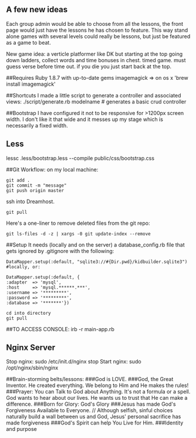 
## A few new ideas
Each group admin would be able to choose from all the lessons, the front page would just have the lessons he has chosen to feature. This way stand alone games with several levels could really be lessons, but just be featured as a game to beat.

New game idea: a verticle platformer like DK but starting at the top going down ladders, collect words and time bonuses in chest. timed game. must guess verse before time out. if you die you just start back at the top.


##Requires
Ruby 1.8.7 with up-to-date gems
imagemagick => on os x 'brew install imagemagick'

##Shortcuts
I made a little script to generate a controller and associated views:
./script/generate.rb modelname # generates a basic crud controller

##Bootstrap
I have configured it not to be responsive for >1200px screen width. I don't like it that wide and it messes up my stage which is necessarily a fixed width.

## Less
lessc .less/bootstrap.less --compile public/css/bootstrap.css

##Git Workflow:
on my local machine:
	
	git add .
	git commit -m "message"
	git push origin master

ssh into Dreamhost.

	git pull

Here's a one-liner to remove deleted files from the git repo:
	
	git ls-files -d -z | xargs -0 git update-index --remove

##Setup
It needs (locally and on the server) a database_config.rb file that gets ignored by .gitignore with the following:
	
	DataMapper.setup(:default, "sqlite3://#{Dir.pwd}/kidbuilder.sqlite3") #locally, or:

	DataMapper.setup(:default, {
    :adapter  => 'mysql',
    :host     => 'mysql.******.***',
    :username => '*********',
    :password => '*********',
    :database => '*******'})

	cd into directory
	git pull

##TO ACCESS CONSOLE:
	irb -r main-app.rb
## Nginx Server
Stop nginx: sudo /etc/init.d/nginx stop
Start nginx: sudo /opt/nginx/sbin/nginx


##Brain-storming belts/lessons:
###God is LOVE.
###God, the Great Inventor.
He created everything.
We belong to Him and He makes the rules!
###Prayer: You can Talk to God about Anything.
It's not a formula or a spell. God wants to hear about our lives.
He wants us to trust that He can make a difference.
###Born for Glory: God's Glory
###Jesus has made God's Forgiveness Available to Everyone. // 
Although selfish, sinful choices naturally build a wall between us and God, Jesus' personal sacrifice has made forgiveness 
###God's Spirit can help You Live for Him.
###Identity and purpose
